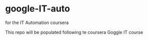 # google-IT-auto
for the IT Automation coursera

This repo will be populated following te coursera Goggle IT course